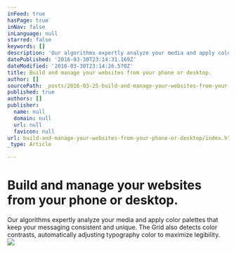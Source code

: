 ```yaml
---
inFeed: true
hasPage: true
inNav: false
inLanguage: null
starred: false
keywords: []
description: 'Our algorithms expertly analyze your media and apply color palettes that keep your messaging consistent and unique. The Grid also detects color contrasts, automatically adjusting typography color to maximize legibility.'
datePublished: '2016-03-30T23:14:31.169Z'
dateModified: '2016-03-30T23:14:26.570Z'
title: Build and manage your websites from your phone or desktop.
author: []
sourcePath: _posts/2016-03-25-build-and-manage-your-websites-from-your-phone-or-desktop.md
published: true
authors: []
publisher:
  name: null
  domain: null
  url: null
  favicon: null
url: build-and-manage-your-websites-from-your-phone-or-desktop/index.html
_type: Article

---
```

# Build and manage your websites from your phone or desktop.

Our algorithms expertly analyze your media and apply color palettes that keep your messaging consistent and unique. The Grid also detects color contrasts, automatically adjusting typography color to maximize legibility.
![](https://the-grid-user-content.s3-us-west-2.amazonaws.com/c67aadec-4446-408a-bd75-ee3c2b808dd4.jpg)